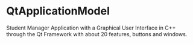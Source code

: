 # QtApplicationModel

Student Manager Application with a Graphical User Interface in C++ through the Qt Framework
with about 20 features, buttons and windows.
